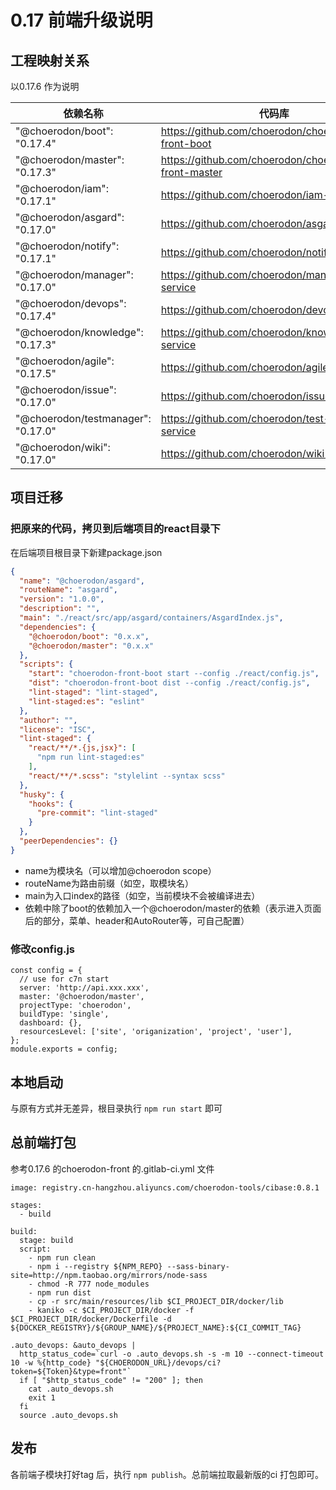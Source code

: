 # 0.17 前端升级说明

## 工程映射关系

以0.17.6 作为说明

依赖名称 | 代码库 | 版本
--- | --- | ---
"@choerodon/boot": "0.17.4" | https://github.com/choerodon/choerodon-front-boot | 0.17.4
"@choerodon/master": "0.17.3" | https://github.com/choerodon/choerodon-front-master | 0.17.3 
"@choerodon/iam": "0.17.1" | https://github.com/choerodon/iam-service | 0.17.1
"@choerodon/asgard": "0.17.0" | https://github.com/choerodon/asgard-service | 0.17.1
"@choerodon/notify": "0.17.1" | https://github.com/choerodon/notify-service | 0.17.1
"@choerodon/manager": "0.17.0" | https://github.com/choerodon/manager-service | 0.17.0
"@choerodon/devops": "0.17.4" | https://github.com/choerodon/devops-service | 0.17.4
"@choerodon/knowledge": "0.17.3" | https://github.com/choerodon/knowledgebase-service | 0.17.3
"@choerodon/agile": "0.17.5" | https://github.com/choerodon/agile-service | 0.17.5
"@choerodon/issue": "0.17.0" | https://github.com/choerodon/issue-service | 0.17.0
"@choerodon/testmanager": "0.17.0" | https://github.com/choerodon/test-manager-service | 0.17.0
"@choerodon/wiki": "0.17.0" | https://github.com/choerodon/wiki-service | 0.17.0

## 

## 项目迁移

### 把原来的代码，拷贝到后端项目的react目录下

在后端项目根目录下新建package.json
``` json
{
  "name": "@choerodon/asgard",
  "routeName": "asgard",
  "version": "1.0.0",
  "description": "",
  "main": "./react/src/app/asgard/containers/AsgardIndex.js",
  "dependencies": {
    "@choerodon/boot": "0.x.x",
    "@choerodon/master": "0.x.x"
  },
  "scripts": {
    "start": "choerodon-front-boot start --config ./react/config.js",
    "dist": "choerodon-front-boot dist --config ./react/config.js",
    "lint-staged": "lint-staged",
    "lint-staged:es": "eslint"
  },
  "author": "",
  "license": "ISC",
  "lint-staged": {
    "react/**/*.{js,jsx}": [
      "npm run lint-staged:es"
    ],
    "react/**/*.scss": "stylelint --syntax scss"
  },
  "husky": {
    "hooks": {
      "pre-commit": "lint-staged"
    }
  },
  "peerDependencies": {}
}
```
* name为模块名（可以增加@choerodon scope）
* routeName为路由前缀（如空，取模块名）
* main为入口index的路径（如空，当前模块不会被编译进去）
* 依赖中除了boot的依赖加入一个@choerodon/master的依赖（表示进入页面后的部分，菜单、header和AutoRouter等，可自己配置）

### 修改config.js
```
const config = {
  // use for c7n start
  server: 'http://api.xxx.xxx',
  master: '@choerodon/master',
  projectType: 'choerodon',
  buildType: 'single',
  dashboard: {},
  resourcesLevel: ['site', 'origanization', 'project', 'user'],
};
module.exports = config;
```
## 本地启动

与原有方式并无差异，根目录执行 `npm run start` 即可

## 总前端打包

参考0.17.6 的choerodon-front 的.gitlab-ci.yml 文件

```
image: registry.cn-hangzhou.aliyuncs.com/choerodon-tools/cibase:0.8.1

stages:
  - build

build:
  stage: build
  script:
    - npm run clean
    - npm i --registry ${NPM_REPO} --sass-binary-site=http://npm.taobao.org/mirrors/node-sass
    - chmod -R 777 node_modules
    - npm run dist
    - cp -r src/main/resources/lib $CI_PROJECT_DIR/docker/lib
    - kaniko -c $CI_PROJECT_DIR/docker -f $CI_PROJECT_DIR/docker/Dockerfile -d ${DOCKER_REGISTRY}/${GROUP_NAME}/${PROJECT_NAME}:${CI_COMMIT_TAG}

.auto_devops: &auto_devops |
  http_status_code=`curl -o .auto_devops.sh -s -m 10 --connect-timeout 10 -w %{http_code} "${CHOERODON_URL}/devops/ci?token=${Token}&type=front"`
  if [ "$http_status_code" != "200" ]; then
    cat .auto_devops.sh
    exit 1
  fi
  source .auto_devops.sh
```

## 发布

各前端子模块打好tag 后，执行 `npm publish`。总前端拉取最新版的ci 打包即可。